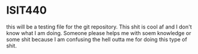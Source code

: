 # ISIT440
this will be a testing file for the git repository. This shit is cool af and I don't know what I am doing. Someone please helps me with soem knowledge or some shit because I am confusing the hell outta me for doing this type of shit. 
